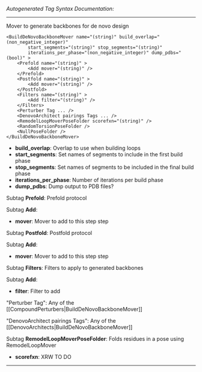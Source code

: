 _Autogenerated Tag Syntax Documentation:_

---
Mover to generate backbones for de novo design

```
<BuildDeNovoBackboneMover name="(string)" build_overlap="(non_negative_integer)"
        start_segments="(string)" stop_segments="(string)"
        iterations_per_phase="(non_negative_integer)" dump_pdbs="(bool)" >
    <Prefold name="(string)" >
        <Add mover="(string)" />
    </Prefold>
    <Postfold name="(string)" >
        <Add mover="(string)" />
    </Postfold>
    <Filters name="(string)" >
        <Add filter="(string)" />
    </Filters>
    <Perturber Tag ... />
    <DenovoArchitect pairings Tags ... />
    <RemodelLoopMoverPoseFolder scorefxn="(string)" />
    <RandomTorsionPoseFolder />
    <NullPoseFolder />
</BuildDeNovoBackboneMover>
```

-   **build_overlap**: Overlap to use when building loops
-   **start_segments**: Set names of segments to include in the first build phase
-   **stop_segments**: Set names of segments to be included in the final build phase
-   **iterations_per_phase**: Number of iterations per build phase
-   **dump_pdbs**: Dump output to PDB files?


Subtag **Prefold**:   Prefold protocol



Subtag **Add**:   

-   **mover**: Mover to add to this step step

Subtag **Postfold**:   Postfold protocol



Subtag **Add**:   

-   **mover**: Mover to add to this step step

Subtag **Filters**:   Filters to apply to generated backbones



Subtag **Add**:   

-   **filter**: Filter to add

"Perturber Tag": Any of the [[CompoundPerturbers|BuildDeNovoBackboneMover]]

"DenovoArchitect pairings Tags": Any of the [[DenovoArchitects|BuildDeNovoBackboneMover]]

Subtag **RemodelLoopMoverPoseFolder**:   Folds residues in a pose using RemodelLoopMover

-   **scorefxn**: XRW TO DO

---
